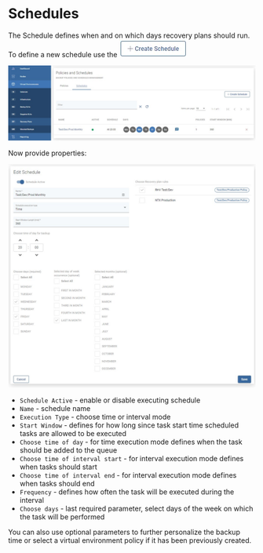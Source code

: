 # Schedules

The Schedule defines when and on which days recovery plans should run. To define a new schedule use the ![](../../../.gitbook/assets/create-schedule.jpg)

![](../../../.gitbook/assets/virtual-environments-recovery-plans-schedules.jpg)

Now provide properties:

![](../../../.gitbook/assets/virtual-environments-recovery-plans-schedules2.jpg)

* `Schedule Active` - enable or disable executing schedule
* `Name` - schedule name
* `Execution Type` - choose time or interval mode
* `Start Window` - defines for how long since task start time scheduled tasks are allowed to be executed
* `Choose time of day` - for time execution mode defines when the task should be added to the queue
* `Choose time of interval start` - for interval execution mode defines when tasks should start
* `Choose time of interval end` - for interval execution mode defines when tasks should end
* `Frequency` - defines how often the task will be executed during the interval
* `Choose days` - last required parameter, select days of the week on which the task will be performed

You can also use optional parameters to further personalize the backup time or select a virtual environment policy if it has been previously created.

